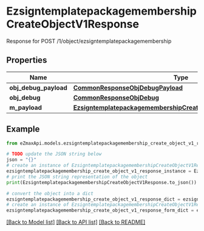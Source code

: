 # EzsigntemplatepackagemembershipCreateObjectV1Response

Response for POST /1/object/ezsigntemplatepackagemembership

## Properties

Name | Type | Description | Notes
------------ | ------------- | ------------- | -------------
**obj_debug_payload** | [**CommonResponseObjDebugPayload**](CommonResponseObjDebugPayload.md) |  | 
**obj_debug** | [**CommonResponseObjDebug**](CommonResponseObjDebug.md) |  | [optional] 
**m_payload** | [**EzsigntemplatepackagemembershipCreateObjectV1ResponseMPayload**](EzsigntemplatepackagemembershipCreateObjectV1ResponseMPayload.md) |  | 

## Example

```python
from eZmaxApi.models.ezsigntemplatepackagemembership_create_object_v1_response import EzsigntemplatepackagemembershipCreateObjectV1Response

# TODO update the JSON string below
json = "{}"
# create an instance of EzsigntemplatepackagemembershipCreateObjectV1Response from a JSON string
ezsigntemplatepackagemembership_create_object_v1_response_instance = EzsigntemplatepackagemembershipCreateObjectV1Response.from_json(json)
# print the JSON string representation of the object
print(EzsigntemplatepackagemembershipCreateObjectV1Response.to_json())

# convert the object into a dict
ezsigntemplatepackagemembership_create_object_v1_response_dict = ezsigntemplatepackagemembership_create_object_v1_response_instance.to_dict()
# create an instance of EzsigntemplatepackagemembershipCreateObjectV1Response from a dict
ezsigntemplatepackagemembership_create_object_v1_response_form_dict = ezsigntemplatepackagemembership_create_object_v1_response.from_dict(ezsigntemplatepackagemembership_create_object_v1_response_dict)
```
[[Back to Model list]](../README.md#documentation-for-models) [[Back to API list]](../README.md#documentation-for-api-endpoints) [[Back to README]](../README.md)


